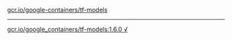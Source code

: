 [gcr.io/google-containers/tf-models](https://hub.docker.com/r/abcz/tf-models/tags/) 

----
[gcr.io/google_containers/tf-models:1.6.0 √](https://hub.docker.com/r/abcz/tf-models/tags/)

